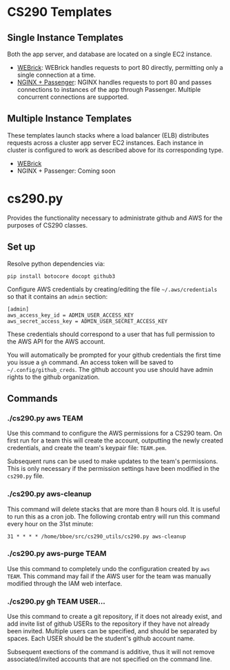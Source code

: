 # CS290 Templates

## Single Instance Templates

Both the app server, and database are located on a single EC2 instance.

* [WEBrick](https://s3-us-west-2.amazonaws.com/cf-templates-11antn0uuzgzy-us-west-2/20143109fT-SingleWEBrick.json):
  WEBrick handles requests to port 80 directly, permitting only a single
  connection at a time.
* [NGINX +
  Passenger](https://s3-us-west-2.amazonaws.com/cf-templates-11antn0uuzgzy-us-west-2/2014310fj8-SingleNGINXPassenger.json):
  NGINX handles requests to port 80 and passes connections to instances of the
  app through Passenger. Multiple concurrent connections are supported.


## Multiple Instance Templates

These templates launch stacks where a load balancer (ELB) distributes requests
across a cluster app server EC2 instances. Each instance in cluster is
configured to work as described above for its corresponding type.

* [WEBrick](https://s3-us-west-2.amazonaws.com/cf-templates-11antn0uuzgzy-us-west-2/2014310wtd-LoadBalancedWEBrick.json)
* NGINX + Passenger: Coming soon


# cs290.py

Provides the functionality necessary to administrate github and AWS for the
purposes of CS290 classes.

## Set up

Resolve python dependencies via:

    pip install botocore docopt github3

Configure AWS credentials by creating/editing the file `~/.aws/credentials` so
that it contains an `admin` section:

    [admin]
    aws_access_key_id = ADMIN_USER_ACCESS_KEY
    aws_secret_access_key = ADMIN_USER_SECRET_ACCESS_KEY

These credentials should correspond to a user that has full permission to the
AWS API for the AWS account.

You will automatically be prompted for your github credentials the first time
you issue a `gh` command. An access token will be saved to
`~/.config/github_creds`. The github account you use should have admin rights
to the github organization.

## Commands

### ./cs290.py aws TEAM

Use this command to configure the AWS permissions for a CS290 team. On first
run for a team this will create the account, outputting the newly created
credentials, and create the team's keypair file: `TEAM.pem`.

Subsequent runs can be used to make updates to the team's permissions. This is
only necessary if the permission settings have been modified in the `cs290.py`
file.

### ./cs290.py aws-cleanup

This command will delete stacks that are more than 8 hours old. It is useful to
run this as a cron job. The following crontab entry will run this command every
hour on the 31st minute:

    31 * * * * /home/bboe/src/cs290_utils/cs290.py aws-cleanup

### ./cs290.py aws-purge TEAM

Use this command to completely undo the configuration created by `aws
TEAM`. This command may fail if the AWS user for the team was manually modified
through the IAM web interface.

### ./cs290.py gh TEAM USER...

Use this command to create a git repository, if it does not already exist, and
add invite list of github USERs to the repository if they have not already been
invited. Multiple users can be specified, and should be separated by
spaces. Each USER should be the student's github account name.

Subsequent exections of the command is additive, thus it will not remove
associated/invited accounts that are not specified on the command line.

